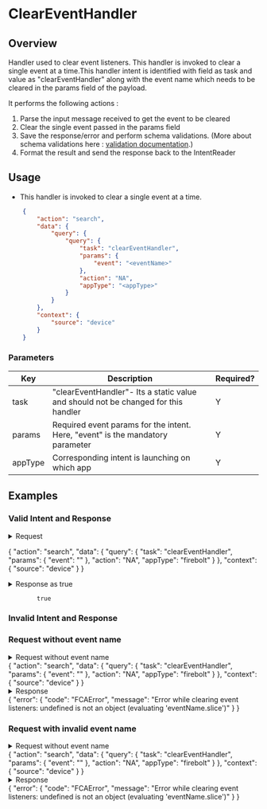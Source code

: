 # ClearEventHandler 

## Overview

Handler used to clear event listeners. This handler is invoked to clear a single event at a time.This handler intent is identified with field as task and value as "clearEventHandler" along with the event name which needs to be cleared in the params field of the payload.

It performs the following actions :
1. Parse the input message received to get the event to be cleared
2. Clear the single event passed in the params field 
3. Save the response/error and perform schema validations. (More about schema validations here : [validation documentation](../Validations.md).)
4. Format the result and send the response back to the IntentReader

## Usage
* This handler is invoked to clear a single event at a time.

```json
    {
        "action": "search",
        "data": {
            "query": {
                "query": {
                    "task": "clearEventHandler",
                    "params": {
                        "event": "<eventName>"
                    },
                    "action": "NA",
                    "appType": "<appType>"
                }
            }
        },
        "context": {
            "source": "device"
        }
    }
```

### Parameters

| Key                   | Description                                                                           | Required? |
|-----------------------|---------------------------------------------------------------------------------------|-----------|
| task                  | "clearEventHandler"- Its a static value and should not be changed for this handler    | Y         |
| params                | Required event params for the intent. Here, "event" is the mandatory parameter        | Y         |
| appType               | Corresponding intent is launching on which app                                        | Y         |


## Examples

### Valid Intent and Response

<details>
    <summary>Request</summary>
</details>

{
    "action": "search",
    "data": {
        "query": {
            "task": "clearEventHandler",
            "params": {
                "event": "<eventName>"
            },
            "action": "NA",
            "appType": "firebolt"
        }
    },
    "context": {
        "source": "device"
    }
}


<details>
    <summary>Response as true</summary>
</details>

            true


### Invalid Intent and Response
### Request without event name
<details>
    <summary>Request without event name </summary>
</details>
    {
        "action": "search",
            "data": {
                "query": {
                    "task": "clearEventHandler",
                    "params": {
                        "event": ""
                    },
                    "action": "NA",
                    "appType": "firebolt"
                }
            },
            "context": {
                "source": "device"
            }
    }
<details>
    <summary>Response</summary>
</details> 
    {
        "error": {
            "code": "FCAError",
            "message": "Error while clearing event listeners: undefined is not an object (evaluating 'eventName.slice')"
        }
    }

### Request with invalid event name
<details>
    <summary>Request without event name </summary>
</details>
    {
        "action": "search",
            "data": {
                "query": {
                    "task": "clearEventHandler",
                    "params": {
                        "event": "<Invalid eventName>"
                    },
                    "action": "NA",
                    "appType": "firebolt"
                }
            },
            "context": {
                "source": "device"
            }
    }

<details>
    <summary>Response</summary>
</details> 
    {
        "error": {
            "code": "FCAError",
            "message": "Error while clearing event listeners: undefined is not an object (evaluating 'eventName.slice')"
        }
    }
